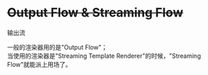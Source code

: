 # ~~Output Flow & Streaming Flow~~  

输出流  

一般的渲染器用的是"Output Flow"；
<br>
当使用的渲染器是"Streaming Template Renderer"的时候，"Streaming Flow"就能派上用场了。
